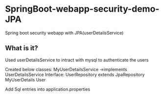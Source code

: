 # SpringBoot-webapp-security-demo-JPA
Spring boot security webapp with JPA(userDetailsService)

What is it?
----------
Used userDetailsService to intract with mysql to authenticate the users

Created below classes:
MyUserDetailsService ->implements UserDetailsService
Interface: UserRepository extends JpaRepository
MyUserDetails
User

Add Sql entries into application.properties

